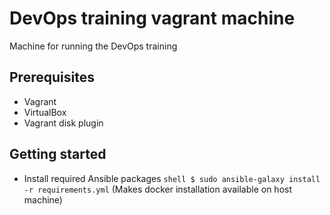 # DevOps training vagrant machine

Machine for running the DevOps training

## Prerequisites

- Vagrant
- VirtualBox
- Vagrant disk plugin


## Getting started

- Install required Ansible packages ```shell $ sudo ansible-galaxy install -r requirements.yml``` (Makes docker 
installation available on host machine)
